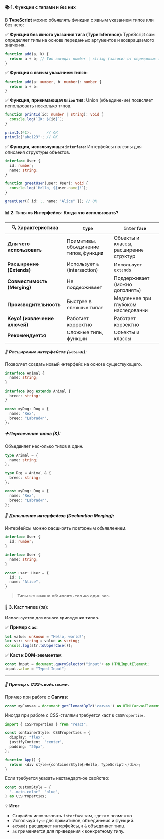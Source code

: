 #### 📚 **1. Функции с типами и без них**

В **TypeScript** можно объявлять функции с явным указанием типов или без него:

✅ **Функция без явного указания типа (Type Inference):** TypeScript сам определяет типы на основе переданных аргументов и возвращаемого значения.
```typescript
function add(a, b) {
  return a + b; // Тип вывода: number | string (зависит от переданных значений)
}
```

✅ **Функция с явным указанием типов:**

```typescript
function add(a: number, b: number): number {
  return a + b;
}
```

✅ **Функция, принимающая `Union` тип:** Union (объединение) позволяет использовать несколько типов.

```typescript
function printId(id: number | string): void {
  console.log(`ID: ${id}`);
}

printId(42);       // OK
printId("abc123"); // OK
```

✅ **Функция, использующая `interface`:** Интерфейсы полезны для описания структуры объектов.
```typescript
interface User {
  id: number;
  name: string;
}

function greetUser(user: User): void {
  console.log(`Hello, ${user.name}!`);
}

greetUser({ id: 1, name: "Alice" }); // OK
```

#### 📊 **2. Типы vs Интерфейсы: Когда что использовать?**

|🔍 Характеристика|`type`|`interface`|
|---|---|---|
|**Для чего использовать**|Примитивы, объединение типов, функции|Объекты и классы, расширение структур|
|**Расширение (Extends)**|Использует `&` (intersection)|Использует `extends`|
|**Совместимость (Merging)**|Не поддерживает|Поддерживает (можно дополнять)|
|**Производительность**|Быстрее в сложных типах|Медленнее при глубоком наследовании|
|**Keyof (извлечение ключей)**|Работает корректно|Работает корректно|
|**Рекомендуется**|Сложные типы, функции|Объекты и классы|

##### 🔎 **Расширение интерфейсов (`extends`):**

Позволяет создать новый интерфейс на основе существующего.
```typescript
interface Animal {
  name: string;
}

interface Dog extends Animal {
  breed: string;
}

const myDog: Dog = {
  name: "Rex",
  breed: "Labrador",
};
```

##### ➕ **Пересечение типов (*&*):**

Объединяет несколько типов в один.
```typescript
type Animal = {
  name: string;
};

type Dog = Animal & {
  breed: string;
};

const myDog: Dog = {
  name: "Rex",
  breed: "Labrador",
};
```

##### 📌 **Дополнение интерфейсов (Declaration Merging):**

Интерфейсы можно расширять повторным объявлением.
```typescript
interface User {
  id: number;
}

interface User {
  name: string;
}

const user: User = {
  id: 1,
  name: "Alice",
}
```

> Типы же можно объявлять только один раз.

#### 🔄 **3. Каст типов (*as*):**

Используется для явного приведения типов.

✅ **Пример с `as`:**
```typescript
let value: unknown = "Hello, world!";
let str: string = value as string;
console.log(str.toUpperCase());
```
✅ **Каст к DOM-элементам:**
```typescript
const input = document.querySelector("input") as HTMLInputElement;
input.value = "Typed Input";
```

---
##### 🎨 **Пример с CSS-свойствами:**

Пример при работе с **Canvas**:
```typescript
const myCanvas = document.getElementById('canvas') as HTMLCanvasElement
```

Иногда при работе с CSS-стилями требуется каст к `CSSProperties`.
```typescript
import { CSSProperties } from "react";

const containerStyle: CSSProperties = {
  display: "flex",
  justifyContent: "center",
  padding: "20px",
};

function App() {
  return <div style={containerStyle}>Hello, TypeScript!</div>;
}
```

Если требуется указать нестандартное свойство:
```typescript
const customStyle = {
  "--main-color": "blue",
} as CSSProperties;
```

💡 **Итог:**

- Старайся использовать `interface` там, где это возможно.
- Используй `type` для примитивов, объединения и функций.
- `extends` расширяет интерфейсы, а `&` объединяет типы.
- `as` применяется для приведения к конкретному типу.